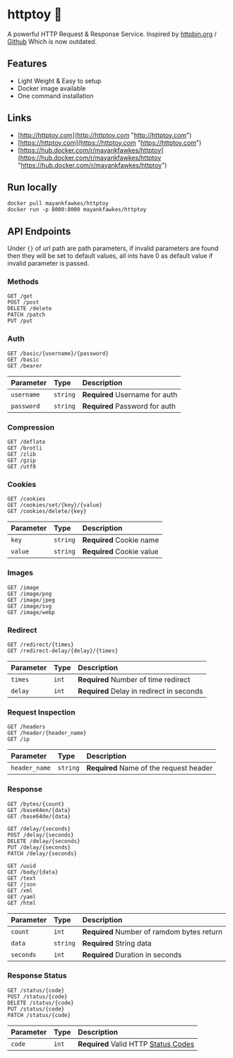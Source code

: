 # httptoy 🎉
A powerful HTTP Request & Response Service. Inspired by [httpbin.org](https://httpbin.org "httpbin.org") / [Github](https://github.com/postmanlabs/httpbin "Github") Which is now outdated.

## Features

- Light Weight & Easy to setup
- Docker image available
- One command installation

## Links
- [http://httptoy.com](http://httptoy.com "http://httptoy.com")
- [https://httptoy.com](https://httptoy.com "https://httptoy.com")
- [https://hub.docker.com/r/mayankfawkes/httptoy](https://hub.docker.com/r/mayankfawkes/httptoy "https://hub.docker.com/r/mayankfawkes/httptoy")

## Run locally

```
docker pull mayankfawkes/httptoy
docker run -p 8000:8000 mayankfawkes/httptoy
```

## API Endpoints

Under `{}` of url path are path parameters, if invalid parameters are found then they will be set to default values, all ints have 0 as default value if invalid parameter is passed.


### Methods

```http
GET /get
POST /post
DELETE /delete
PATCH /patch
PUT /put
```

### Auth

```http
GET /basic/{username}/{password}
GET /basic
GET /bearer
```

| Parameter | Type | Description |
| :--- | :--- | :--- |
| `username` | `string` | **Required** Username for auth |
| `password` | `string` | **Required** Password for auth |


### Compression

```http
GET /deflate
GET /brotli
GET /zlib
GET /gzip
GET /utf8
```

### Cookies

```http
GET /cookies
GET /cookies/set/{key}/{value}
GET /cookies/delete/{key}
```

| Parameter | Type | Description |
| :--- | :--- | :--- |
| `key` | `string` | **Required** Cookie name |
| `value` | `string` | **Required** Cookie value |

### Images

```http
GET /image
GET /image/png
GET /image/jpeg
GET /image/svg
GET /image/webp
```

### Redirect

```http
GET /redirect/{times}
GET /redirect-delay/{delay}/{times}
```

| Parameter | Type | Description |
| :--- | :--- | :--- |
| `times` | `int` | **Required** Number of time redirect  |
| `delay` | `int` | **Required** Delay in redirect in seconds  |

### Request Inspection

```http
GET /headers
GET /header/{header_name}
GET /ip
```

| Parameter | Type | Description |
| :--- | :--- | :--- |
| `header_name` | `string` | **Required** Name of the request header |


### Response

```http
GET /bytes/{count}
GET /base64en/{data}
GET /base64de/{data}

GET /delay/{seconds}
POST /delay/{seconds}
DELETE /delay/{seconds}
PUT /delay/{seconds}
PATCH /delay/{seconds}

GET /uuid
GET /body/{data}
GET /text
GET /json
GET /xml
GET /yaml
GET /html

```

| Parameter | Type | Description |
| :--- | :--- | :--- |
| `count` | `int` | **Required** Number of ramdom bytes return  |
| `data` | `string` | **Required** String data  |
| `seconds` | `int` | **Required** Duration in seconds  |



### Response Status

```http
GET /status/{code}
POST /status/{code}
DELETE /status/{code}
PUT /status/{code}
PATCH /status/{code}
```

| Parameter | Type | Description |
| :--- | :--- | :--- |
| `code` | `int` | **Required** Valid HTTP [Status Codes](https://www.rfc-editor.org/rfc/rfc7231#section-6.1 "Status Codes") |
